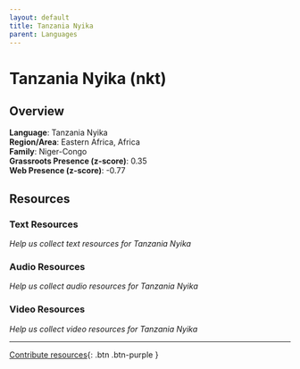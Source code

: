 ```yaml
---
layout: default
title: Tanzania Nyika
parent: Languages
---
```


# Tanzania Nyika (nkt)

## Overview

**Language**: Tanzania Nyika  
**Region/Area**: Eastern Africa, Africa  
**Family**: Niger-Congo  
**Grassroots Presence (z-score)**: 0.35  
**Web Presence (z-score)**: -0.77  

## Resources

### Text Resources
*Help us collect text resources for Tanzania Nyika*

### Audio Resources
*Help us collect audio resources for Tanzania Nyika*

### Video Resources
*Help us collect video resources for Tanzania Nyika*

---

[Contribute resources](https://forms.office.com/e/1SfLJx3u1r){: .btn .btn-purple }
